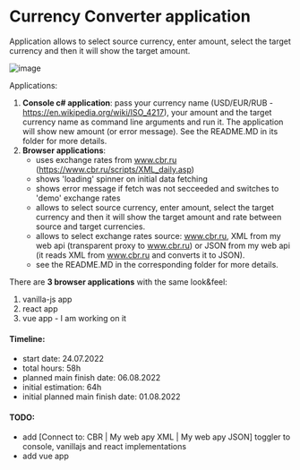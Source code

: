 # Currency Converter application
Application allows to select source currency, enter amount, select the target currency and then it will show the target amount.

![image](https://user-images.githubusercontent.com/2094015/182308596-46497acc-ed3d-42a2-be04-b643d389ddf9.png)

Applications:

1. **Console c# application**: pass your currency name (USD/EUR/RUB - https://en.wikipedia.org/wiki/ISO_4217), your amount and the target currency name as command line arguments and run it. The application will show new amount (or error message). See the README.MD in its folder for more details.
1. **Browser applications**:
   - uses exchange rates from www.cbr.ru (https://www.cbr.ru/scripts/XML_daily.asp)
   - shows 'loading' spinner on initial data fetching
   - shows error message if fetch was not secceeded and switches to 'demo' exchange rates
   - allows to select source currency, enter amount, select the target currency and then it will show the target amount and rate between source and target currencies.
   - allows to select exchange rates source: www.cbr.ru, XML from my web api (transparent proxy to www.cbr.ru) or JSON from my web api (it reads XML from www.cbr.ru and converts it to JSON).
   - see the README.MD in the corresponding folder for more details.

There are **3 browser applications** with the same look&feel:
1. vanilla-js app
1. react app
1. vue app - I am working on it

#### Timeline:
- start date: 24.07.2022
- total hours: 58h
- planned main finish date: 06.08.2022
- initial estimation: 64h
- initial planned main finish date: 01.08.2022

#### TODO:
- add [Connect to: CBR | My web apy XML | My web apy JSON] toggler to console, vanillajs and react implementations
- add vue app
